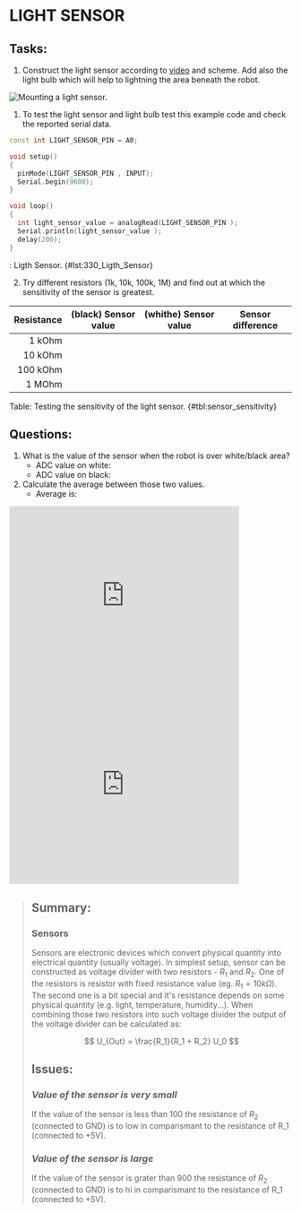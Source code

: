 # LIGHT SENSOR

## Tasks:

1. Construct the light sensor according to [video](https://www.youtube.com/embed/wEN1e6m1FGY) and scheme. Add also the light bulb which will help to lightning the area beneath the robot.

![Mounting a light sensor.](https://img.youtube.com/vi/wEN1e6m1FGY/maxresdefault.jpg)

1. To test the light sensor and light bulb test this example code and check the reported serial data.

```cpp
const int LIGHT_SENSOR_PIN = A0;

void setup()
{
  pinMode(LIGHT_SENSOR_PIN , INPUT);
  Serial.begin(9600);
}

void loop()
{
  int light_sensor_value = analogRead(LIGHT_SENSOR_PIN );
  Serial.println(light_sensor_value );
  delay(200);
}
```
: Ligth Sensor. {#lst:330_Ligth_Sensor}

2. Try different resistors (1k, 10k, 100k, 1M) and find out at which the sensitivity of the sensor is greatest.

| Resistance | (black) Sensor value | (whithe) Sensor value | Sensor difference |
|-----------:|:--------------------:|-----------------------|-------------------|
|     1 kOhm |                      |                       |                   |
|    10 kOhm |                      |                       |                   |
|   100 kOhm |                      |                       |                   |
|     1 MOhm |                      |                       |                   |

Table: Testing the sensitivity of the light sensor. {#tbl:sensor_sensitivity}

## Questions:

1.  What is the value of the sensor when the robot is over white/black area?
    - ADC value on white:
    - ADC value on black:
2.  Calculate the average between those two values.
    - Average is:

<iframe width="410" height="337" frameborder="0" src="https://www.youtube.com/embed/wEN1e6m1FGY"></iframe>

<iframe src="https://docs.google.com/presentation/d/1nVl7aVy0qCZ7b6E-bIywXlQZ7PH8LOBB2sb2VxsBKR0/embed?authuser=0&hl=en&size=s" width="410" height="337" title="Constructing the light sensor" frameborder="0" allowfullscreen="true" mozallowfullscreen="true" webkitallowfullscreen="true"></iframe>

> ## Summary:
> 
> ### Sensors
> 
> Sensors are electronic devices which convert physical quantity into
> electrical quantity (usually voltage). In simplest setup, sensor can be
> constructed as voltage divider with two resistors - $R_1$ and $R_2$. One of
> the resistors is resistor with fixed resistance value (eg. $R_1=10k\Omega$).
> The second one is a bit special and it\'s resistance depends on some
> physical quantity (e.g. light, temperature, humidity\...). When
> combining those two resistors into such voltage divider the output of
> the voltage divider can be calculated as: 
> 
> $$ U_{Out} = \frac{R_1}{R_1 + R_2} U_0 $$
> 
> ## Issues:
> 
> ### *Value of the sensor is very small*  
> If the value of the sensor is less than 100 the resistance of $R_2$ (connected to GND) is to low in comparismant to the resistance of R_1 (connected to +5V).
>
> ### *Value of the sensor is large*  
> If the value of the sensor is grater than 900 the resistance of $R_2$ (connected to GND) is to hi in comparismant to the resistance of R_1 (connected to +5V).
>

